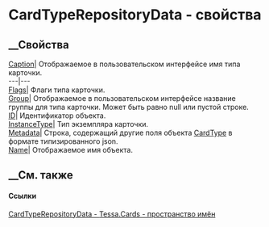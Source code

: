# CardTypeRepositoryData - свойства
##  __Свойства
[Caption](P_Tessa_Cards_CardTypeRepositoryData_Caption.htm)|  Отображаемое в
пользовательском интерфейсе имя типа карточки.  
---|---  
[Flags](P_Tessa_Cards_CardTypeRepositoryData_Flags.htm)|  Флаги типа карточки.  
[Group](P_Tessa_Cards_CardTypeRepositoryData_Group.htm)|  Отображаемое в
пользовательском интерфейсе название группы для типа карточки. Может быть
равно null или пустой строке.  
[ID](P_Tessa_Cards_CardTypeRepositoryData_ID.htm)| Идентификатор объекта.  
[InstanceType](P_Tessa_Cards_CardTypeRepositoryData_InstanceType.htm)|  Тип
экземпляра карточки.  
[Metadata](P_Tessa_Cards_CardTypeRepositoryData_Metadata.htm)|  Строка,
содержащий другие поля объекта [CardType](T_Tessa_Cards_CardType.htm) в
формате типизированного json.  
[Name](P_Tessa_Cards_CardTypeRepositoryData_Name.htm)| Отображаемое имя
объекта.  
##  __См. также
#### Ссылки
[CardTypeRepositoryData - ](T_Tessa_Cards_CardTypeRepositoryData.htm)
[Tessa.Cards - пространство имён](N_Tessa_Cards.htm)
